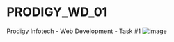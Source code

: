 # PRODIGY_WD_01
Prodigy Infotech - Web Development - Task #1
![image](https://github.com/HarshadX1008/PRODIGY_WD_01/assets/148632380/83dafacf-4ffb-473d-9f26-56c81f8b01d8)


